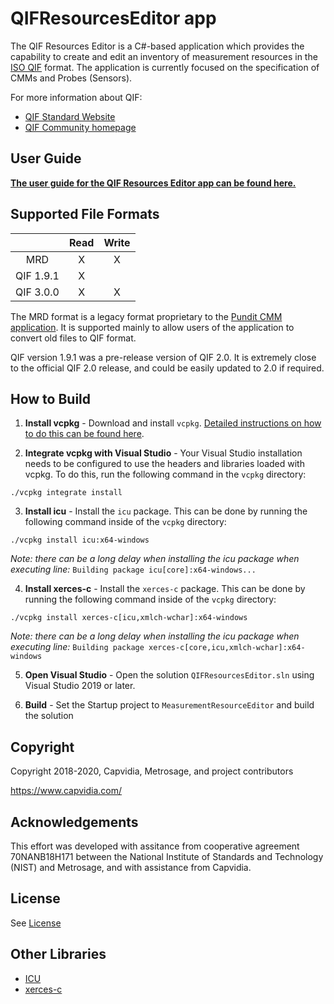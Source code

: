 # QIFResourcesEditor app

The QIF Resources Editor is a C#-based application which provides the capability to create and edit an inventory of measurement resources in the [ISO QIF](https://www.iso.org/standard/77461.html) format. The application is currently focused on the specification of CMMs and Probes (Sensors). 

For more information about QIF: 

* [QIF Standard Website](https://www.qifstandards.org)
* [QIF Community homepage](https://qualityinformationframework.github.io/)

## User Guide

**[The user guide for the QIF Resources Editor app can be found here.](doc/)**

## Supported File Formats

|   | Read  | Write  |
|:-:|:-:|:-:|
| MRD  | X  |  X |
| QIF 1.9.1  | X  |   |
| QIF 3.0.0  | X  | X  |

The MRD format is a legacy format proprietary to the [Pundit CMM application](https://www.capvidia.com/products/pundit).  It is supported mainly to allow users of the application to convert old files to QIF format.

QIF version 1.9.1 was a pre-release version of QIF 2.0. It is extremely close to the official QIF 2.0 release, and could be easily updated to 2.0 if required. 

## How to Build

1. **Install vcpkg** - Download and install `vcpkg`. [Detailed instructions on how to do this can be found here](https://github.com/microsoft/vcpkg). 

2. **Integrate vcpkg with Visual Studio** - Your Visual Studio installation needs to be configured to use the headers and libraries loaded with vcpkg. To do this, run the following command in the `vcpkg` directory:
```
./vcpkg integrate install
```

3. **Install icu** - Install the `icu` package. This can be done by running the following command inside of the `vcpkg` directory: 
```
./vcpkg install icu:x64-windows
```
_Note: there can be a long delay when installing the icu package when executing line:_ `Building package icu[core]:x64-windows...`

4. **Install xerces-c** - Install the `xerces-c` package. This can be done by running the following command inside of the `vcpkg` directory: 
```
./vcpkg install xerces-c[icu,xmlch-wchar]:x64-windows
```
_Note: there can be a long delay when installing the icu package when executing line:_ `Building package xerces-c[core,icu,xmlch-wchar]:x64-windows`

5. **Open Visual Studio** - Open the solution `QIFResourcesEditor.sln` using Visual Studio 2019 or later. 

6. **Build** - Set the Startup project to `MeasurementResourceEditor` and build the solution

## Copyright

Copyright 2018-2020, Capvidia, Metrosage, and project contributors

https://www.capvidia.com/

## Acknowledgements

This effort was developed with assitance from cooperative agreement 70NANB18H171 between the National Institute of Standards and Technology (NIST) and Metrosage, and with assistance from Capvidia. 

## License

See [License](LICENSE.md)

## Other Libraries

* [ICU](http://site.icu-project.org/home)
* [xerces-c](https://xerces.apache.org/xerces-c/)
